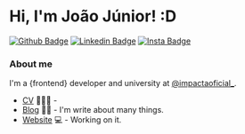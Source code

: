 # Hi, I'm João Júnior! :D

[![Github Badge](https://img.shields.io/badge/-Github-000?style=flat-square&logo=Github&logoColor=white&link=https://github.com/joaojuniorpy)](https://github.com/joaojuniorpy/)
[![Linkedin Badge](https://img.shields.io/badge/-LinkedIn-blue?style=flat-square&logo=Linkedin&logoColor=white&link=https://www.linkedin.com/in/fagnerpsantos/)](https://www.linkedin.com/in/fagnerpsantos/)
[![Insta Badge](https://img.shields.io/twitter/url?style=social&link=https://www.linkedin.com/in//)](https://www.linkedin.com/in//)


### About me
I'm a {frontend} developer and university at [@impactaoficial_](https://www.impacta.edu.br/).

- [CV](https://www.treinaweb.com.br/cursos-online?q=fagner+pinheiro) 👨🏼‍🏫 - 
- [Blog]() ✍🏼 - I'm write about many things.
- [Website]() 💻 - Working on it.
